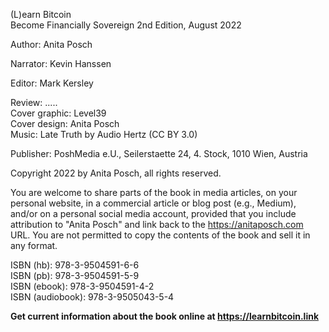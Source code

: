 
(L)earn Bitcoin  
Become Financially Sovereign 
2nd Edition, August 2022  

Author: Anita Posch  

Narrator: Kevin Hanssen

Editor: Mark Kersley   

Review:  .....  
Cover graphic:  Level39  
Cover design: Anita Posch  
Music: Late Truth by Audio Hertz (CC BY 3.0)  

Publisher: PoshMedia e.U., Seilerstaette 24, 4. Stock, 1010 Wien, Austria

Copyright 2022 by Anita Posch, all rights reserved.  

You are welcome to share parts of the book in media articles, on your personal website, in a commercial article or blog post (e.g., Medium), and/or on a personal social media account, provided that you include attribution to "Anita Posch" and link back to the https://anitaposch.com URL. You are not permitted to copy the contents of the book and sell it in any format.

ISBN (hb): 978-3-9504591-6-6  
ISBN (pb): 978-3-9504591-5-9  
ISBN (ebook): 978-3-9504591-4-2  
ISBN (audiobook): 978-3-9505043-5-4

**Get current information about the book online at https://learnbitcoin.link**